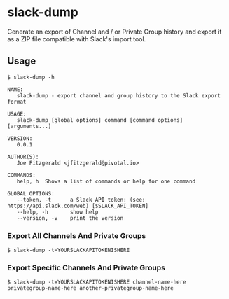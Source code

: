 # slack-dump
Generate an export of Channel and / or Private Group history and export it as a ZIP file compatible with Slack's import tool.

## Usage

```
$ slack-dump -h

NAME:
   slack-dump - export channel and group history to the Slack export format

USAGE:
   slack-dump [global options] command [command options] [arguments...]

VERSION:
   0.0.1

AUTHOR(S):
   Joe Fitzgerald <jfitzgerald@pivotal.io>

COMMANDS:
   help, h	Shows a list of commands or help for one command

GLOBAL OPTIONS:
   --token, -t 		a Slack API token: (see: https://api.slack.com/web) [$SLACK_API_TOKEN]
   --help, -h		show help
   --version, -v	print the version
```

### Export All Channels And Private Groups

```
$ slack-dump -t=YOURSLACKAPITOKENISHERE
```

### Export Specific Channels And Private Groups

```
$ slack-dump -t=YOURSLACKAPITOKENISHERE channel-name-here privategroup-name-here another-privategroup-name-here
```
